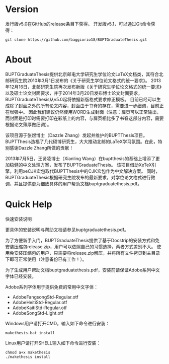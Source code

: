 Version
==================
发行版v5.0在GitHub的release条目下获得。
开发版v5.1，可以通过Git命令获得：

    git clone https://github.com/baggiorio18/BUPTGraduateThesis.git

About
==================
BUPTGraduateThesis提供北京邮电大学研究生学位论文LaTeX文档类，其符合北邮研究生院2010年3月1日发布的《关于研究生学位论文格式的统一要求》。
2013年12月16日，北邮研究生院再次发布新版《关于研究生学位论文格式的统一要求》以及硕士论文封面要求，并于2014年3月20日发布博士论文封面要求，BUPTGraduateThesis从v5.0起将依据新版格式要求修正模板。
目前已经可以生成除了封面之外的所有论文内容，封面由于书脊的存在，需要进一步细调，目前正在增强中。
因此我们建议仍然使用WORD生成封面（注意：扉页可以正常输出，而封面是打印时需要打印在彩纸上的内容，与扉页相比多了书脊这部分内容，需要根据论文薄厚做细调）。

该项目源于张煜博士（Dazzle Zhang）发起并维护的BUPTThesis项目。BUPTThesis造福了几代硕博研究生，大大推动北邮的LaTeX学习氛围。在此，特别感谢Dazzle Zhang所做的贡献！

2013年7月5日，王贤凌博士（Xianling Wang）在buptthesis的基础上增添了更加稳健的中文处理方案，发布了BUPTGraduateThesis。
该项目借助XeTeX引擎，利用xeCJK宏包取代BUPTThesis中的CJK宏包作为中文解决方案。
同时，BUPTGraduateThesis根据研究生院发布的最新要求，对学位论文格式进行微调，并且提供更为细致具体的用户帮助文档buptgraduatethesis.pdf。


Quick Help
==================
快速安装说明

更具体的安装说明与帮助文档请参见buptgraduatethesis.pdf。

为了方便新手入门，BUPTGraduateThesis提供了基于Docstrip的安装方式和免安装压缩包release.zip，用户可以依照自己的习惯选择，两者方式差别不大。
使用免安装压缩包的用户，只需要将release.zip解压，并将所有文件拷贝到主目录下即可正常使用（注意备份已有工作！）。

为了生成用户帮助文档buptgraduatethesis.pdf，安装前请保证Adobe系列中文字体已经安装。

Adobe系列字体用于提供免费的常用中文字体：
*  AdobeFangsongStd-Regular.otf
*  AdobeHeitiStd-Regular.otf
*  AdobeKaitiStd-Regular.otf
*  AdobeSongStd-Light.otf

Windows用户请打开CMD，输入如下命令进行安装：

    makethesis.bat install

Linux用户请打开SHELL输入如下命令进行安装：

    chmod a+x makethesis
    ./makethesis install

